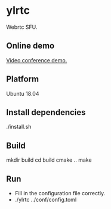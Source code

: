 # ylrtc
Webrtc SFU.

## Online demo
[Video conference demo.](https://ffrtc.com)

## Platform
Ubuntu 18.04

## Install dependencies
./install.sh

## Build
mkdir build
cd build
cmake ..
make

## Run
+ Fill in the configuration file correctly.
+ ./ylrtc ../conf/config.toml